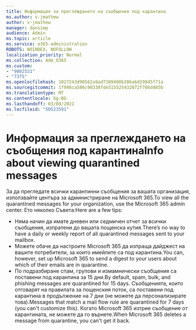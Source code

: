 ```yaml
---
title: Информация за преглеждането на съобщения под карантина
ms.author: v-jmathew
author: v-jmathew
manager: dansimp
audience: Admin
ms.topic: article
ms.service: o365-administration
ROBOTS: NOINDEX, NOFOLLOW
localization_priority: Normal
ms.collection: Adm_O365
ms.custom:
- "9002531"
- "7375"
ms.openlocfilehash: 1027243d90562a9ad7389400b206a6d29845f71a
ms.sourcegitcommit: 1f998ca586c90330fde515525432072f766d485b
ms.translationtype: MT
ms.contentlocale: bg-BG
ms.lasthandoff: 03/08/2021
ms.locfileid: "50523591"
---
```

# <a name="info-about-viewing-quarantined-messages"></a><span data-ttu-id="a16f5-102">Информация за преглеждането на съобщения под карантина</span><span class="sxs-lookup"><span data-stu-id="a16f5-102">Info about viewing quarantined messages</span></span>

<span data-ttu-id="a16f5-103">За да прегледате всички карантинни съобщения за вашата организация, използвайте центъра за администриране на Microsoft 365.</span><span class="sxs-lookup"><span data-stu-id="a16f5-103">To view all the quarantined messages for your organization, use the Microsoft 365 admin center.</span></span> <span data-ttu-id="a16f5-104">Ето няколко Съвета:</span><span class="sxs-lookup"><span data-stu-id="a16f5-104">Here are a few tips:</span></span>

- <span data-ttu-id="a16f5-105">Няма начин да имате дневен или седмичен отчет за всички съобщения, изпратени до вашата пощенска кутия.</span><span class="sxs-lookup"><span data-stu-id="a16f5-105">There’s no way to have a daily or weekly report of all quarantined messages sent to your mailbox.</span></span>
- <span data-ttu-id="a16f5-106">Можете обаче да настроите Microsoft 365 да изпраща дайджест на вашите потребители, за които имейлите са под карантина.</span><span class="sxs-lookup"><span data-stu-id="a16f5-106">You can, however, set up Microsoft 365 to send a digest to your users about which of their emails are in quarantine.</span></span>
- <span data-ttu-id="a16f5-107">По подразбиране спам, групови и измамнически съобщения са поставени под карантина за 15 дни.</span><span class="sxs-lookup"><span data-stu-id="a16f5-107">By default, spam, bulk, and phishing messages are quarantined for 15 days.</span></span> <span data-ttu-id="a16f5-108">Съобщенията, които отговарят на правилата за пощенския поток, са поставени под карантина в продължение на 7 дни (не можете да персонализирате това).</span><span class="sxs-lookup"><span data-stu-id="a16f5-108">Messages that match a mail flow rule are quarantined for 7 days (you can't customize this).</span></span> <span data-ttu-id="a16f5-109">Когато Microsoft 365 изтрие съобщение от карантината, не можете да го върнете.</span><span class="sxs-lookup"><span data-stu-id="a16f5-109">When Microsoft 365 deletes a message from quarantine, you can't get it back.</span></span>
